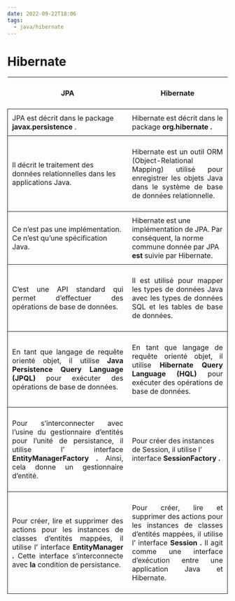 ```yaml
---
date: 2022-09-22T18:06
tags:
  - java/hibernate
---
```



# Hibernate 

<table >
<thead>
<tr>
<th style="padding:10px">
<p style="text-align:center"><strong>JPA</strong></p>
</th>
<th>
<p style="text-align:center"><strong>Hibernate</strong></p>
</th>
</tr>

</thead>

<tbody>
<tr style="border:1px solid;">
<td style="padding:10px">JPA est décrit dans le package <strong>javax.persistence</strong> .</td>
<td style="padding:10px">Hibernate est décrit dans le package <strong>org.hibernate .</strong></td>
</tr>

<tr style="border:1px solid">
<td style="padding:10px">Il décrit le traitement des données relationnelles dans les applications Java.</td>
<td style="padding:10px">
<p style="text-align:justify">Hibernate est un outil ORM (Object-Relational Mapping) utilisé pour enregistrer les objets Java dans le système de base de données relationnelle.</p>
</td>
</tr>

<tr style="border:1px solid;">
<td style="padding:10px">Ce n’est pas une implémentation. Ce n’est qu’une spécification Java.</td>
<td style="padding:10px">Hibernate est une implémentation de JPA. Par conséquent, la norme commune donnée par JPA <strong>est</strong> suivie par Hibernate.</td>
</tr>

<tr style="border:1px solid;">
<td style="padding:10px">
<p style="text-align:justify">C’est une API standard qui permet d’effectuer des opérations de base de données.</p>
</td>
<td style="padding:10px">
<p style="text-align:justify">Il est utilisé pour mapper les types de données Java avec les types de données SQL et les tables de base de données.</p>
</td>
</tr>

<tr style="border:1px solid;">
<td style="padding:10px">
<p style="text-align:justify">En tant que langage de requête orienté objet, il utilise <strong>Java Persistence Query Language (JPQL)</strong> pour exécuter des opérations de base de données.</p>
</td>
<td style="padding:10px">
<p style="text-align:justify">En tant que langage de requête orienté objet, il utilise <strong>Hibernate Query Language (HQL)</strong> pour exécuter des opérations de base de données.</p>
</td>
</tr>

<tr style="border:1px solid">
<td style="padding:10px">
<p style="text-align:justify">Pour s’interconnecter avec l’usine du gestionnaire d’entités pour l’unité de persistance, il utilise l’ interface <strong>EntityManagerFactory . </strong>Ainsi, cela donne un gestionnaire d’entité.</p>
</td>
<td style="padding:10px">Pour créer des instances de Session, il utilise l’ interface <strong>SessionFactory .</strong></td>
</tr>

<tr style="border:1px solid">
<td style="padding:10px">
<p style="text-align:justify">Pour créer, lire et supprimer des actions pour les instances de classes d’entités mappées, il utilise l’ interface <strong>EntityManager . </strong>Cette interface s’interconnecte avec <strong>la</strong> condition de persistance.</p>
</td>
<td style="padding:10px">
<p style="text-align:justify">Pour créer, lire et supprimer des actions pour les instances de classes d’entités mappées, il utilise l’ interface <strong>Session . </strong>Il agit comme une interface d’exécution entre une application Java et Hibernate.</p>
</td>
</tr>

</tbody>
</table>
